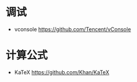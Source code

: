# 调试

- vconsole https://github.com/Tencent/vConsole

# 计算公式

- KaTeX https://github.com/Khan/KaTeX


